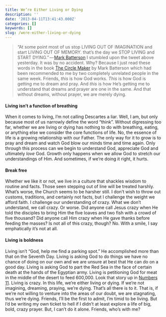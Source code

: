 ```yaml
---
title: We’re Either Living or Dying
description: ''
date: '2013-04-11T13:41:43.000Z'
categories: []
keywords: []
slug: /were-either-living-or-dying
---
```

> “At some point most of us stop LIVING OUT OF IMAGINATION and start LIVING OUT OF MEMORY. that’s the day we STOP LIVING and START DYING.” — [Mark Batterson](http://markbatterson.com/ "Mark Batterson")
I stumbled upon the tweet above yesterday. It was by no accident. Why? Because I just read these words in the book [The Circle Maker](http://thecirclemaker.com/ "The Circle Maker") by Mark Batterson which had been recommended to me by two completely unrelated people in the same week. Friends, _this_ is how God works. _This_ is how God is getting me to dream and pray. And _this_ is how He’s getting me to understand that dreams and prayer are one in the same. And that without dreams, without prayer, we are merely dying.
#### Living isn’t a function of breathing
When it comes to living, I’m not calling Descartes a liar. Well, I am, but only because most of us narrowly define the word “think”. Without digressing too far, whether we are living or dying has nothing to do with breathing, eating, or anything else we consider the core functions of life. No, the essence of life is a growing relationship with our Father. The only way for it to grow is to pray and dream and watch God blow our minds time and time again. Only through this process can we begin to understand God, appreciate God and ultimately _love_ God. Growth only happens when we allow God to stretch our understandings of Him. And sometimes, if we’re doing it right, it hurts.
#### Break free
Whether we like it or not, we live in a culture that shackles wisdom to routine and facts. Those seen stepping out of line will be treated harshly. What’s worse, the Church seems to be harsher still. I don’t wish to throw out customs, traditions, and certainly not facts, but I challenge the weight we afford faith. I challenge our understanding of crazy. What we don’t understand, we call crazy. Or worse. Did anyone call Jesus crazy when He told the disciples to bring Him the five loaves and two fish with a crowd of five thousand? Did anyone call Him crazy when He gave thanks before feeding the masses? Is not all of this crazy, though? No. With a smile, I say emphatically it’s not at all.
#### Living is boldness
Living isn’t “God, help me find a parking spot.” He accomplished more than that on the Seventh Day. Living is asking God to do things we have no chance of doing on our own and we are unsure at best that He can do on a good day. Living is asking God to part the Red Sea in the face of certain death at the hands of the Egyptian army. Living is petitioning God for meat in the middle of the desert to feed 600,000. Look that story up in [Numbers 11](http://www.biblegateway.com/passage/?search=numbers%2011&version=ESV "Numbers 11"). Living is crazy.
In this life, we’re either living or dying. If we’re not imagining, dreaming, praying, we’re dying. That’s all there is to it. That is, if we’re not willing to venture into the areas of our doubt, we are stagnating, thus we’re dying. Friends, I’ll be the first to admit, I’m timid to be living. But I’d be writing my own ticket to hell if I didn’t at least explore a life of big, bold, crazy prayer. But, I can’t do it alone. Friends, who’s with me?
